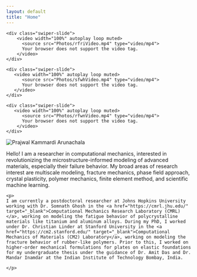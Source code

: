```yaml
---
layout: default
title: "Home"
---
```

<!-- Video Slider Section -->
<section class="swiper videoSwiper">
  <div class="swiper-wrapper">

    <div class="swiper-slide">
        <video width="100%" autoplay loop muted>
          <source src="Photos/rfriVideo.mp4" type="video/mp4">
          Your browser does not support the video tag.
        </video>
    </div>

    <div class="swiper-slide">
       <video width="100%" autoplay loop muted>
          <source src="Photos/sfwhVideo.mp4" type="video/mp4">
          Your browser does not support the video tag.
       </video>
    </div>

    <div class="swiper-slide">
       <video width="100%" autoplay loop muted>
          <source src="Photos/rfwnVideo.mp4" type="video/mp4">
          Your browser does not support the video tag.
        </video>
    </div>

  </div>

  <!-- Navigation Buttons -->
  <div class="swiper-button-next"></div>
  <div class="swiper-button-prev"></div>

  <!-- Pagination Dots -->
  <div class="swiper-pagination"></div>
</section>

<div class="intro">
  <div class="image-container">
    <img src="Photos/Profile.png" alt="Prajwal Kammardi Arunachala" class="profile-image">
  </div>
  <div class="text-container">
    <p>
      Hello! I am a researcher in computational mechanics, interested in revolutionizing the microstructure-informed modeling of advanced materials, especially their failure behavior. My broad areas of research interest are multiscale modeling, fracture mechanics, phase field approach, crystal plasticity, polymer mechanics, finite element method, and scientific machine learning.
    </p>

    <p>
	I am currently a postdoctoral researcher at Johns Hopkins University working with Dr. Somnath Ghosh in the <a href="https://cmrl.jhu.edu/" target="_blank">Computational Mechanics Research Laboratory (CMRL)</a>, working on modeling the fatigue behavior of polycrystalline materials like titanium and aluminum alloys. During my PhD, I worked under Dr. Christian Linder at Stanford University in the <a href="https://cm2.stanford.edu/" target="_blank">Computational Mechanics of Materials (CM2) Laboratory</a>, working on modeling the fracture behavior of rubber-like polymers. Prior to this, I worked on higher-order mechanical formulations for plates on elastic foundations for my undergraduate thesis under the guidance of Dr. Amit Das and Dr. Mandar Inamdar at the Indian Institute of Technology Bombay, India.
 	
    </p>

    
  </div>
</div>

